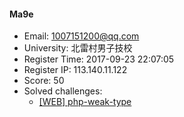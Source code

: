 #### Ma9e  

* Email: 1007151200@qq.com  
* University: 北雷村男子技校  
* Register Time: 2017-09-23 22:07:05  
* Register IP: 113.140.11.122  
* Score: 50  
* Solved challenges: 
  * [[WEB] php-weak-type](https://github.com/SniperOJ/Challenges/blob/master/web/php-weak-type.json)  
